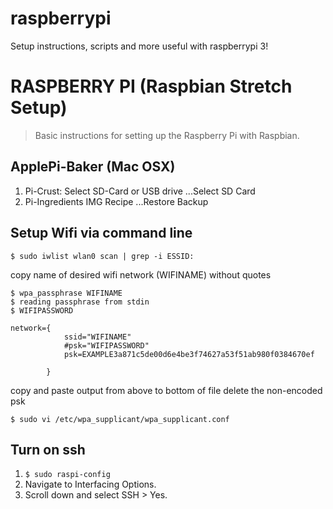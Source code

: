 # raspberrypi
Setup instructions, scripts and more useful with raspberrypi 3!

# RASPBERRY PI (Raspbian Stretch Setup)

> Basic instructions for setting up the Raspberry Pi with Raspbian.

## ApplePi-Baker (Mac OSX)

1. Pi-Crust: Select SD-Card or USB drive
...Select SD Card
2. Pi-Ingredients IMG Recipe
...Restore Backup

## Setup Wifi via command line

`$ sudo iwlist wlan0 scan | grep -i ESSID:`

copy name of desired wifi network (WIFINAME) without quotes

```
$ wpa_passphrase WIFINAME
$ reading passphrase from stdin
$ WIFIPASSWORD
```

```
network={
            ssid="WIFINAME"
            #psk="WIFIPASSWORD"
            psk=EXAMPLE3a871c5de00d6e4be3f74627a53f51ab980f0384670ef

        }
```
copy and paste output from above to bottom of file delete the non-encoded psk

`$ sudo vi /etc/wpa_supplicant/wpa_supplicant.conf`

## Turn on ssh

1. `$ sudo raspi-config`
2. Navigate to Interfacing Options.
3. Scroll down and select SSH > Yes.